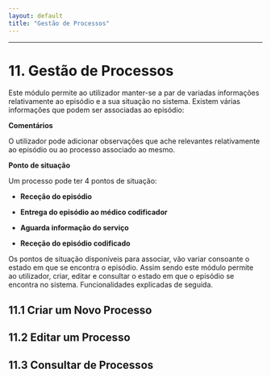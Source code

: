 ```yaml
---
layout: default
title: "Gestão de Processos"
---
```



---

# 11. Gestão de Processos
<div id="gestaoProcessosCod"></div>

Este módulo permite ao utilizador manter-se a par de variadas informações relativamente ao episódio e a sua situação no sistema.
Existem várias informações que podem ser associadas ao episódio:


**Comentários**

O utilizador pode adicionar observações que ache relevantes relativamente ao episódio ou ao processo associado ao mesmo.
 
**Ponto de situação**

Um processo pode ter 4 pontos de situação:


* **Receção do episódio**

* **Entrega do episódio ao médico codificador**

* **Aguarda informação do serviço**

* **Receção do episódio codificado**


Os pontos de situação disponíveis para associar, vão variar consoante o estado em que se encontra o episódio.
Assim sendo este módulo permite ao utilizador, criar, editar e consultar o estado em que o episódio se encontra no sistema. Funcionalidades explicadas de seguida.

## 11.1 Criar um Novo Processo
<div id="criarGestaoProcessosCod"></div>


## 11.2 Editar um Processo
<div id="editarGestaoProcessosCod"></div>


## 11.3 Consultar de Processos
<div id="consultarGestaoProcessosCod"></div>



